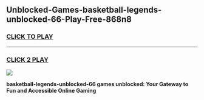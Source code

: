 
## Unblocked-Games-basketball-legends-unblocked-66-Play-Free-868n8
<h3>
<a href="https://premium76.site?title=basketball-legends-unblocked-66&ref=10A">CLICK TO PLAY</a></h3>
<hr>

<h3>
<a href="https://premium76.site?title=basketball-legends-unblocked-66&ref=10A">CLICK 2 PLAY</a>
  
</h3>

<a href="https://premium76.site?title=basketball-legends-unblocked-66&ref=10A"><img src="https://clearcache.store/games.png"></a>


**basketball-legends-unblocked-66 games unblocked: Your Gateway to Fun and Accessible Online Gaming**
